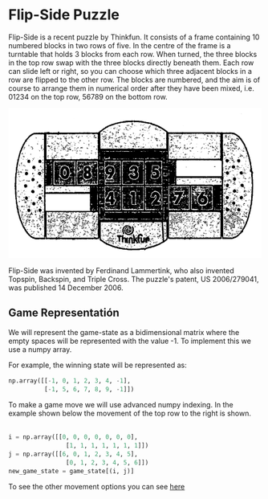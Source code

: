 # Flip-Side Puzzle

Flip-Side is a recent puzzle by Thinkfun. It consists of a frame containing 10 numbered blocks in two rows of five. In the centre of the frame is a turntable that holds 3 blocks from each row. When turned, the three blocks in the top row swap with the three blocks directly beneath them. Each row can slide left or right, so you can choose which three adjacent blocks in a row are flipped to the other row. The blocks are numbered, and the aim is of course to arrange them in numerical order after they have been mixed, i.e. 01234 on the top row, 56789 on the bottom row.



![Image of Yaktocat](images/flip_image.png)


Flip-Side was invented by Ferdinand Lammertink, who also invented Topspin, Backspin, and Triple Cross. The puzzle's patent, US 2006/279041, was published 14 December 2006.


## Game Representatión

We will represent the game-state as a bidimensional matrix where the empty spaces will be represented with the value -1. To implement this we use a numpy array.

For example, the winning state will be represented as:

```python
np.array([[-1, 0, 1, 2, 3, 4, -1], 
          [-1, 5, 6, 7, 8, 9, -1]])
```



To make a game move we will use advanced numpy indexing. In the example shown below the movement of the top row to the right is shown.

```python

i = np.array([[0, 0, 0, 0, 0, 0, 0],
                [1, 1, 1, 1, 1, 1, 1]])
j = np.array([[6, 0, 1, 2, 3, 4, 5],
                [0, 1, 2, 3, 4, 5, 6]])
new_game_state = game_state[(i, j)]

```

To see the other movement options you can see [here](src/game_moves.py)